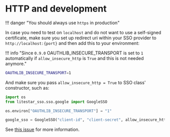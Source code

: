# HTTP and development

!!! danger "You should always use `https` in production"

In case you need to test on `localhost` and do not want to
use a self-signed certificate, make sure you set up redirect uri within your SSO provider to `http://localhost:{port}`
and then add this to your environment:

!!! info "Since `0.9.0` OAUTHLIB_INSECURE_TRANSPORT is set to `1` automatically if `allow_insecure_http` is `True` and this is not needed anymore."

```bash
OAUTHLIB_INSECURE_TRANSPORT=1
```

And make sure you pass `allow_insecure_http = True` to SSO class' constructor, such as:

```python
import os
from litestar_sso.sso.google import GoogleSSO

os.environ["OAUTHLIB_INSECURE_TRANSPORT"] = "1"

google_sso = GoogleSSO("client-id", "client-secret", allow_insecure_http=True)
```

See [this issue](https://github.com/tomasvotava/litestar-sso/issues/2) for more information.
